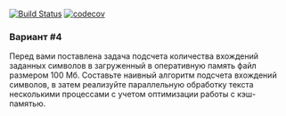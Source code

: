 [![Build Status](https://app.travis-ci.com/ArtemPushPop/Technopark_IZ2.svg?branch=IZ2)](https://app.travis-ci.com/ArtemPushPop/Technopark_IZ2)
[![codecov](https://codecov.io/gh/ArtemPushPop/Technopark_IZ2/branch/IZ2/graph/badge.svg?token=k41g5Lc4jG)](https://codecov.io/gh/ArtemPushPop/Technopark_IZ2)
<h3>Вариант #4</h3>
Перед вами поставлена задача подсчета количества вхождений заданных символов в загруженный в оперативную память файл размером 100 Мб. Составьте наивный алгоритм подсчета вхождений символов, в затем реализуйте параллельную обработку текста несколькими процессами с учетом оптимизации работы с кэш-памятью.